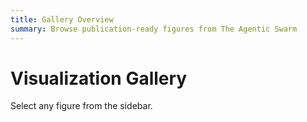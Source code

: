 ```yaml
---
title: Gallery Overview
summary: Browse publication-ready figures from The Agentic Swarm
---
```


# Visualization Gallery

Select any figure from the sidebar.
